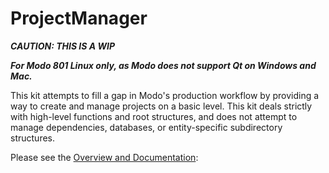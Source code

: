 ProjectManager 
==============

***CAUTION: THIS IS A WIP***


***For Modo 801 Linux only, as Modo does not support Qt on Windows and Mac.***


This kit attempts to fill a gap in Modo's production workflow by providing a way to create and manage projects on a basic level. This kit deals strictly with high-level functions and root structures, and does not attempt to manage dependencies, databases, or entity-specific subdirectory structures.

Please see the [Overview and Documentation](https://github.com/tcrowson/ProjectManager/wiki):


